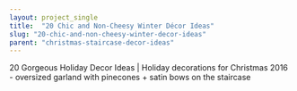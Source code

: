 ```yaml
---
layout: project_single
title:  "20 Chic and Non-Cheesy Winter Décor Ideas"
slug: "20-chic-and-non-cheesy-winter-decor-ideas"
parent: "christmas-staircase-decor-ideas"
---
```

20 Gorgeous Holiday Decor Ideas | Holiday decorations for Christmas 2016 - oversized garland with pinecones + satin bows on the staircase